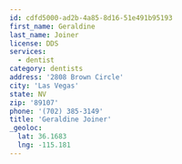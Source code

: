 ```yaml
---
id: cdfd5000-ad2b-4a85-8d16-51e491b95193
first_name: Geraldine
last_name: Joiner
license: DDS
services:
  - dentist
category: dentists
address: '2808 Brown Circle'
city: 'Las Vegas'
state: NV
zip: '89107'
phone: '(702) 385-3149'
title: 'Geraldine Joiner'
_geoloc:
  lat: 36.1683
  lng: -115.181
---
```

